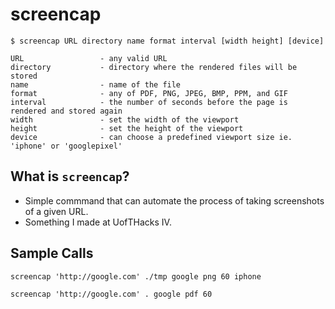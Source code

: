 # screencap

    $ screencap URL directory name format interval [width height] [device]

    URL 				- any valid URL
    directory 			- directory where the rendered files will be stored
    name 				- name of the file
    format 				- any of PDF, PNG, JPEG, BMP, PPM, and GIF
    interval			- the number of seconds before the page is rendered and stored again
    width				- set the width of the viewport
    height				- set the height of the viewport
    device				- can choose a predefined viewport size ie. 'iphone' or 'googlepixel'

## What is `screencap`?

+ Simple commmand that can automate the process of taking screenshots of a given URL.
+ Something I made at UofTHacks IV.

## Sample Calls

    screencap 'http://google.com' ./tmp google png 60 iphone

    screencap 'http://google.com' . google pdf 60